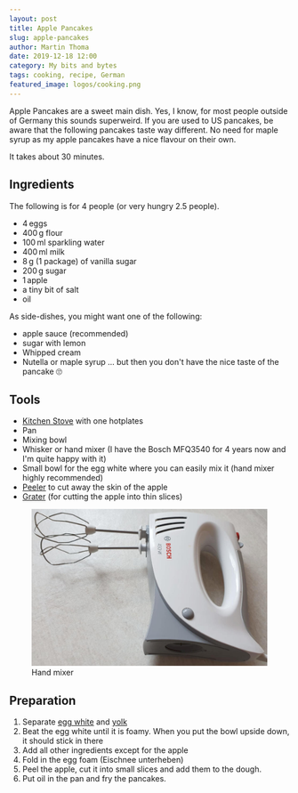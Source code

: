 ```yaml
---
layout: post
title: Apple Pancakes
slug: apple-pancakes
author: Martin Thoma
date: 2019-12-18 12:00
category: My bits and bytes
tags: cooking, recipe, German
featured_image: logos/cooking.png
---
```

Apple Pancakes are a sweet main dish. Yes, I know, for most people outside of
Germany this sounds superweird. If you are used to US pancakes, be aware that
the following pancakes taste way different. No need for maple syrup as my apple
pancakes have a nice flavour on their own.

It takes about 30 minutes.


## Ingredients

The following is for 4 people (or very hungry 2.5 people).

* 4&thinsp;eggs
* 400&thinsp;g flour
* 100&thinsp;ml sparkling water
* 400&thinsp;ml milk
* 8&thinsp;g (1 package) of vanilla sugar
* 200&thinsp;g sugar
* 1&thinsp;apple
* a tiny bit of salt
* oil

As side-dishes, you might want one of the following:

* apple sauce (recommended)
* sugar with lemon
* Whipped cream
* Nutella or maple syrup ... but then you don't have the nice taste of the
  pancake 🙄


## Tools

* [Kitchen Stove](https://en.wikipedia.org/wiki/Kitchen_stove) with one hotplates
* Pan
* Mixing bowl
* Whisker or hand mixer (I have the Bosch MFQ3540 for 4 years now and I'm quite happy with it)
* Small bowl for the egg white where you can easily mix it (hand mixer highly recommended)
* [Peeler](https://en.wikipedia.org/wiki/Peeler) to cut away the skin of the apple
* [Grater](https://en.wikipedia.org/wiki/Grater) (for cutting the apple into thin slices)

<figure class="wp-caption aligncenter img-thumbnail">
    <a href="../images/2019/12/hand-mixer.jpg"><img src="../images/2019/12/hand-mixer.jpg" alt="Hand mixer" style="width: 512px;"/></a>
    <figcaption class="text-center">Hand mixer</figcaption>
</figure>


## Preparation

1. Separate [egg white](https://en.wikipedia.org/wiki/Egg_white) and [yolk](https://en.wikipedia.org/wiki/Yolk)
2. Beat the egg white until it is foamy. When you put the bowl upside down, it should stick in there
3. Add all other ingredients except for the apple
4. Fold in the egg foam (Eischnee unterheben)
5. Peel the apple, cut it into small slices and add them to the dough.
6. Put oil in the pan and fry the pancakes.
